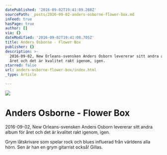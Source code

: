```yaml
---
datePublished: '2016-09-02T19:41:09.268Z'
sourcePath: _posts/2016-09-02-anders-osborne-flower-box.md
inFeed: true
hasPage: true
author: []
via: {}
dateModified: '2016-09-02T19:41:08.705Z'
title: Anders Osborne - Flower Box
publisher: {}
description: >-
  2016-09-02, New Orleans-svensken Anders Osborn levererar sitt andra album för
  året och det är kvalitet rakt igenom, igen.
starred: false
url: anders-osborne-flower-box/index.html
_type: Article

---
```

![](https://the-grid-user-content.s3-us-west-2.amazonaws.com/3b50316c-85fe-49db-bf66-55624ad420a0.jpg)

# Anders Osborne - Flower Box

2016-09-02, New Orleans-svensken Anders Osborn levererar sitt andra album för året och det är kvalitet rakt igenom, igen.

Grym låtskrivare som spelar rock och blues influerad från världens alla hörn. Sen är han en grym gitarrist också! Gillas.